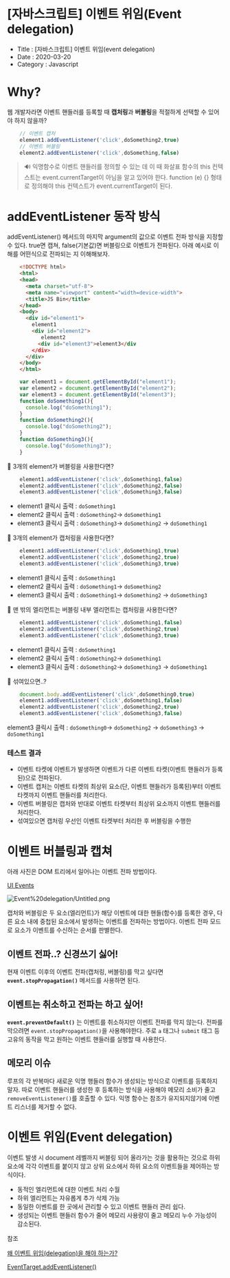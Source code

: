 # [자바스크립트] 이벤트 위임(Event delegation)

- Title : [자바스크립트] 이벤트 위임(event delegation)
- Date : 2020-03-20
- Category : Javascript

# Why?

웹 개발자라면 이벤트 핸들러를 등록할 때 **캡처링**과 **버블링**을 적절하게 선택할 수 있어야 하지 않을까?
```javascript
    // 이벤트 캡처
    element1.addEventListener('click',doSomething2,true)
    // 이벤트 버블링
    element2.addEventListener('click',doSomething,false)
```
> 🔊 익명함수로 이벤트 핸들러를 정의할 수 있는 데 이 때 화살표 함수의 this 컨텍스트는 event.currentTarget이 아님을 알고 있어야 한다. function (e) {} 형태로 정의해야 this 컨텍스트가 event.currentTarget이 된다.

# addEventListener 동작 방식

addEventListener() 메서드의 마지막 argument의 값으로 이벤트 전파 방식을 지정할 수 있다. true면 캡쳐, false(기본값)면 버블링으로 이벤트가 전파된다. 아래 예시로 이해를 어떤식으로 전파되는 지 이해해보자.
```html
    <!DOCTYPE html>
    <html>
    <head>
      <meta charset="utf-8">
      <meta name="viewport" content="width=device-width">
      <title>JS Bin</title>
    </head>
    <body>
      <div id="element1">
        element1
        <div id="element2">
           element2
          <div id="element3">element3</div
        </div>
      </div>
    </body>
    </html>
```
```javascript
    var element1 = document.getElementById("element1");
    var element2 = document.getElementById("element2");
    var element3 = document.getElementById("element3");
    function doSomething1(){
      console.log("doSomething1");
    }
    function doSomething2(){
      console.log("doSomething2");
    }
    function doSomething3(){
      console.log("doSomething3");
    }
```
🎈 3개의 element가 버블링을 사용한다면?
```javascript
    element1.addEventListener('click',doSomething1,false)
    element2.addEventListener('click',doSomething2,false)
    element3.addEventListener('click',doSomething3,false)
```
- element1 클릭시 출력 :  `doSomething1`
- element2 클릭시 출력 :  `doSomething2`→ `doSomething1`
- element3 클릭시 출력 :  `doSomething3`→ `doSomething2` -> `doSomething1`

🎈 3개의 element가 캡처링을 사용한다면?
```javascript
    element1.addEventListener('click',doSomething1,true)
    element2.addEventListener('click',doSomething2,true)
    element3.addEventListener('click',doSomething3,true)
```
- element1 클릭시 출력 :  `doSomething1`
- element2 클릭시 출력 :  `doSomething1`→ `doSomething2`
- element3 클릭시 출력 :  `doSomething1`→ `doSomething2` -> `doSomething3`

🎈 맨 밖의 엘리먼트는 버블링 내부 엘리먼트는 캡처링을 사용한다면?
```javascript
    element1.addEventListener('click',doSomething1,false)
    element2.addEventListener('click',doSomething2,true)
    element3.addEventListener('click',doSomething3,true)
```
- element1 클릭시 출력 :  `doSomething1`
- element2 클릭시 출력 :  `doSomething2`→ `doSomething1`
- element3 클릭시 출력 :  `doSomething2`→ `doSomething3` -> `doSomething1`

🎈 섞여있으면..?
```javascript
    document.body.addEventListener('click',doSomething0,true)
    element1.addEventListener('click',doSomething1,false)
    element2.addEventListener('click',doSomething2,true)
    element3.addEventListener('click',doSomething3,false)
```
element3 클릭시 출력 :  `doSomething0`→ `doSomething2` -> `doSomething3` → `doSomething1`

### 테스트 결과

- 이벤트 타켓에 이벤트가 발생하면 이벤트가 다른 이벤트 타켓(이벤트 핸들러가 등록된)으로 전파된다.
- 이벤트 캡처는 이벤트 타켓의 최상위 요소(단, 이벤트 핸들러가 등록된)부터 이벤트 타켓까지 이벤트 핸들러를 처리한다.
- 이벤트 버블링은 캡처와 반대로 이벤트 타켓부터 최상위 요소까지 이벤트 핸들러를 처리한다.
- 섞여있으면 캡처링 우선인 이벤트 타켓부터 처리한 후 버블링을 수행한

# 이벤트 버블링과 캡쳐

아래 사진은 DOM 트리에서 일어나는 이벤트 전파 방법이다.

[UI Events](https://www.w3.org/TR/DOM-Level-3-Events/#event-flow)

![Event%20delegation/Untitled.png](https://raw.githubusercontent.com/devgaram/TIL/master/Javascript/images/Untitled.png)

캡처와 버블링은 두 요소(엘리먼트)가 해당 이벤트에 대한 핸들(함수)를 등록한 경우, 다른 요소 내에 중첩된 요소에서 발생하는 이벤트를 전파하는 방법이다. 이벤트 전파 모드로 요소가 이벤트를 수신하는 순서를 판별한다.

## 이벤트 전파..? 신경쓰기 싫어!

현재 이벤트 이후의 이벤트 전파(캡처링, 버블링)를 막고 싶다면 **`event.stopPropagation()`** 메서드를 사용하면 된다.

## 이벤트는 취소하고 전파는 하고 싶어!

**`event.preventDefault()`** 는 이벤트를 취소하지만 이벤트 전파를 막지 않는다. 전파를 막으려면 `event.stopPropagation()`을 사용해야한다.  주로 `a` 태그나 `submit` 태그 등 고유의 동작을 막고 원하는 이벤트 핸들러를 실행할 때 사용한다.

## 메모리 이슈

루프의 각 반복마다 새로운 익명 행들러 함수가 생성되는 방식으로 이벤트를 등록하지 말자. 따로 이벤트 핸들러를 생성한 후 등록하는 방식을 사용해야 메모리 소비가 줄고 `removeEventListener()`를 호출할 수 있다. 익명 함수는 참조가 유지되지않기에 이벤트 리스너를 제거할 수 없다.

# 이벤트 위임(Event delegation)

이벤트 발생 시 document 레벨까지 버블링 되어 올라가는 것을 활용하는 것으로 하위 요소에 각각 이벤트를 붙이지 않고 상위 요소에서 하위 요소의 이벤트들을 제어하는 방식이다.

- 동적인 엘리먼트에 대한 이벤트 처리 수월
- 하위 엘리먼트는 자유롭게 추가 삭제 가능
- 동일한 이벤트를 한 곳에서 관리할 수 있고 이벤트 핸들러 관리 쉽다.
- 생성되는 이벤트 핸들러 함수가 줄어 메모리 사용량이 줄고 메모리 누수 가능성이 감소된다.

참조

[왜 이벤트 위임(delegation)을 해야 하는가?](https://ui.toast.com/weekly-pick/ko_20160826/)

[EventTarget.addEventListener()](https://developer.mozilla.org/ko/docs/Web/API/EventTarget/addEventListener)
